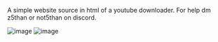 A simple website source in html of a youtube downloader.
For help dm z5than or not5than on discord.

![image](https://github.com/unklxr/youtube-downloader/assets/143935531/15023829-33c9-42a4-8b0e-3fa182ce2f62)
![image](https://github.com/unklxr/youtube-downloader/assets/143935531/974822e9-ed68-42d6-8c80-b486093c4614)
